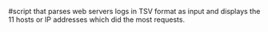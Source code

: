 #script that parses web servers logs in TSV format as input and displays the 11 hosts or IP addresses which did the most requests.
